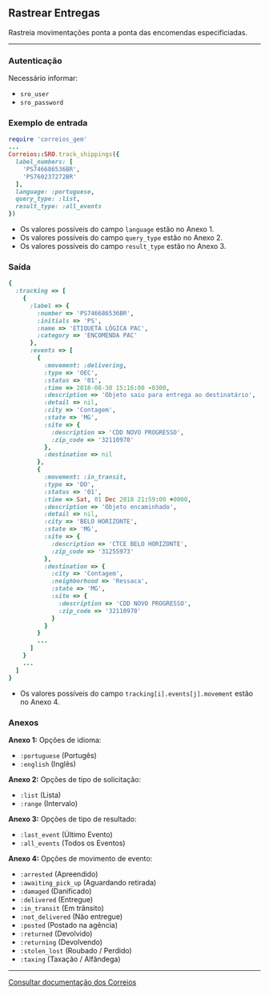 ## Rastrear Entregas

Rastreia movimentações ponta a ponta das encomendas especificiadas.

____

### Autenticação
Necessário informar:
* `sro_user`
* `sro_password`

### Exemplo de entrada

```ruby
require 'correios_gem'
...
Correios::SRO.track_shippings({
  label_numbers: [
    'PS746686536BR',
    'PS760237272BR'
  ],
  language: :portuguese,
  query_type: :list,
  result_type: :all_events
})
```
* Os valores possíveis do campo `language` estão no Anexo 1.
* Os valores possíveis do campo `query_type` estão no Anexo 2.
* Os valores possíveis do campo `result_type` estão no Anexo 3.

### Saída

```ruby
{
  :tracking => [
    {
      :label => {
        :number => 'PS746686536BR',
        :initials => 'PS',
        :name => 'ETIQUETA LÓGICA PAC',
        :category => 'ENCOMENDA PAC'
      },
      :events => [
        {
          :movement: :delivering,
          :type => 'OEC',
          :status => '01',
          :time => 2018-08-30 15:16:00 -0300,
          :description => 'Objeto saiu para entrega ao destinatário',
          :detail => nil,
          :city => 'Contagem',
          :state => 'MG',
          :site => {
            :description => 'CDD NOVO PROGRESSO',
            :zip_code => '32110970'
          },
          :destination => nil
        },
        {
          :movement: :in_transit,
          :type => 'DO',
          :status => '01',
          :time => Sat, 01 Dec 2018 21:59:00 +0000,
          :description => 'Objeto encaminhado',
          :detail => nil,
          :city => 'BELO HORIZONTE',
          :state => 'MG',
          :site => {
            :description => 'CTCE BELO HORIZONTE',
            :zip_code => '31255973'
          },
          :destination => {
            :city => 'Contagem',
            :neighborhood => 'Ressaca',
            :state => 'MG',
            :site => {
              :description => 'CDD NOVO PROGRESSO',
              :zip_code => '32110970'
            }
          }
        }
        ...
      ]
    }
    ...
  ]
}
```
* Os valores possíveis do campo `tracking[i].events[j].movement` estão no Anexo 4.

### Anexos

__Anexo 1:__
Opções de idioma:
* `:portuguese` (Portugês)
* `:english` (Inglês)

__Anexo 2:__
Opções de tipo de solicitação:
* `:list` (Lista)
* `:range` (Intervalo)

__Anexo 3:__
Opções de tipo de resultado:
* `:last_event` (Último Evento)
* `:all_events` (Todos os Eventos)

__Anexo 4:__
Opções de movimento de evento:
* `:arrested` (Apreendido)
* `:awaiting_pick_up` (Aguardando retirada)
* `:damaged` (Danificado)
* `:delivered` (Entregue)
* `:in_transit` (Em trânsito)
* `:not_delivered` (Não entregue)
* `:posted` (Postado na agência)
* `:returned` (Devolvido)
* `:returning` (Devolvendo)
* `:stolen_lost` (Roubado / Perdido)
* `:taxing` (Taxação / Alfândega)

---

[Consultar documentação dos Correios](CORREIOS_DOCUMENT.pdf)
